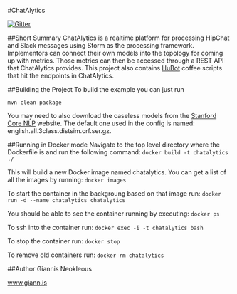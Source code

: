 #ChatAlytics

[![Gitter](https://badges.gitter.im/gneokleo/ChatAlytics.svg)](https://gitter.im/gneokleo/ChatAlytics?utm_source=badge&utm_medium=badge&utm_campaign=pr-badge)

##Short Summary
ChatAlytics is a realtime platform for processing HipChat and Slack messages using Storm as the processing framework. Implementors can connect their own models into the topology for coming up with metrics. Those metrics can then be accessed through a REST API that ChatAlytics provides. This project also contains [HuBot](https://github.com/hipchat/hubot-hipchat) coffee scripts that hit the endpoints in ChatAlytics.

##Building the Project
To build the example you can just run

`mvn clean package`

You may need to also download the caseless models from the [Stanford Core NLP](http://nlp.stanford.edu/software/corenlp.shtml) website. The default one used in the config is named: english.all.3class.distsim.crf.ser.gz.

##Running in Docker mode
Navigate to the top level directory where the Dockerfile is and run the following command:
`docker build -t chatalytics ./`

This will build a new Docker image named chatalytics. You can get a list of all the images by running:
`docker images`

To start the container in the backgroung based on that image run:
`docker run -d --name chatalytics chatalytics`

You should be able to see the container running by executing:
`docker ps`

To ssh into the container run:
`docker exec -i -t chatalytics bash`

To stop the container run:
`docker stop`

To remove old containers run:
`docker rm chatalytics`

##Author
Giannis Neokleous

www.giann.is

